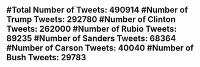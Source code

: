 #Total Number of Tweets: 490914 
#Number of Trump Tweets: 292780
#Number of Clinton Tweets: 262000
#Number of Rubio Tweets: 89235
#Number of Sanders Tweets: 68364
#Number of Carson Tweets: 40040
#Number of Bush Tweets: 29783
---
